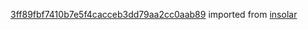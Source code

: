 [3ff89fbf7410b7e5f4cacceb3dd79aa2cc0aab89](https://github.com/insolar/insolar/commit/3ff89fbf7410b7e5f4cacceb3dd79aa2cc0aab89) imported from [insolar](https://github.com/insolar/insolar)
